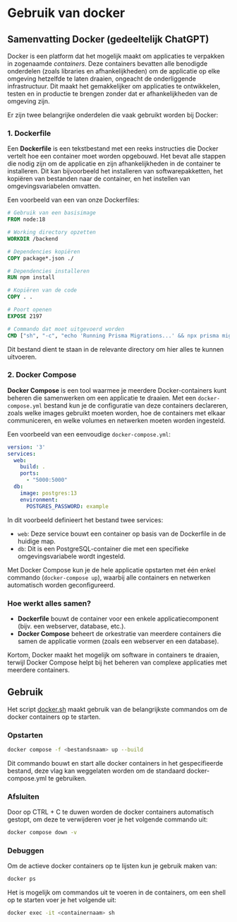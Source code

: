 # Gebruik van docker

## Samenvatting Docker (gedeeltelijk ChatGPT)

Docker is een platform dat het mogelijk maakt om applicaties te verpakken in zogenaamde *containers*. Deze containers bevatten alle benodigde onderdelen (zoals libraries en afhankelijkheden) om de applicatie op elke omgeving hetzelfde te laten draaien, ongeacht de onderliggende infrastructuur. Dit maakt het gemakkelijker om applicaties te ontwikkelen, testen en in productie te brengen zonder dat er afhankelijkheden van de omgeving zijn.

Er zijn twee belangrijke onderdelen die vaak gebruikt worden bij Docker:

### 1. **Dockerfile**
Een **Dockerfile** is een tekstbestand met een reeks instructies die Docker vertelt hoe een container moet worden opgebouwd. Het bevat alle stappen die nodig zijn om de applicatie en zijn afhankelijkheden in de container te installeren. Dit kan bijvoorbeeld het installeren van softwarepakketten, het kopiëren van bestanden naar de container, en het instellen van omgevingsvariabelen omvatten.

Een voorbeeld van een van onze Dockerfiles:

```dockerfile
# Gebruik van een basisimage
FROM node:18

# Working directory opzetten
WORKDIR /backend

# Dependencies kopiëren
COPY package*.json ./

# Dependencies installeren
RUN npm install

# Kopiëren van de code
COPY . .

# Poort openen
EXPOSE 2197

# Commando dat moet uitgevoerd worden
CMD ["sh", "-c", "echo 'Running Prisma Migrations...' && npx prisma migrate dev --name init && npx prisma generate && echo 'Starting app...' && npx ts-node index.ts"]

```

Dit bestand dient te staan in de relevante directory om hier alles te kunnen uitvoeren. 

### 2. **Docker Compose**
**Docker Compose** is een tool waarmee je meerdere Docker-containers kunt beheren die samenwerken om een applicatie te draaien. Met een `docker-compose.yml` bestand kun je de configuratie van deze containers declareren, zoals welke images gebruikt moeten worden, hoe de containers met elkaar communiceren, en welke volumes en netwerken moeten worden ingesteld.

Een voorbeeld van een eenvoudige `docker-compose.yml`:

```yaml
version: '3'
services:
  web:
    build: .
    ports:
      - "5000:5000"
  db:
    image: postgres:13
    environment:
      POSTGRES_PASSWORD: example
```

In dit voorbeeld definieert het bestand twee services:
- `web`: Deze service bouwt een container op basis van de Dockerfile in de huidige map.
- `db`: Dit is een PostgreSQL-container die met een specifieke omgevingsvariabele wordt ingesteld.

Met Docker Compose kun je de hele applicatie opstarten met één enkel commando (`docker-compose up`), waarbij alle containers en netwerken automatisch worden geconfigureerd.

### Hoe werkt alles samen?
- **Dockerfile** bouwt de container voor een enkele applicatiecomponent (bijv. een webserver, database, etc.).
- **Docker Compose** beheert de orkestratie van meerdere containers die samen de applicatie vormen (zoals een webserver en een database).

Kortom, Docker maakt het mogelijk om software in containers te draaien, terwijl Docker Compose helpt bij het beheren van complexe applicaties met meerdere containers.

## Gebruik

Het script [docker.sh](./docker.sh) maakt gebruik van de belangrijkste commandos om de docker containers op te starten.

### Opstarten

```sh
docker compose -f <bestandsnaam> up --build
```

Dit commando bouwt en start alle docker containers in het gespecifieerde bestand, deze vlag kan weggelaten worden om de standaard docker-compose.yml te gebruiken.

### Afsluiten

Door op CTRL + C te duwen worden de docker containers automatisch gestopt, om deze te verwijderen voer je het volgende commando uit:

```sh
docker compose down -v
```

### Debuggen

Om de actieve docker containers op te lijsten kun je gebruik maken van:

```sh
docker ps
```

Het is mogelijk om commandos uit te voeren in de containers, om een shell op te starten voer je het volgende uit:

```sh
docker exec -it <containernaam> sh
```